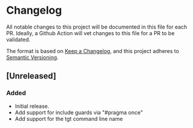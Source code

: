 # Changelog

All notable changes to this project will be documented in this file for each PR. 
Ideally, a Github Action will vet changes to this file for a PR to be validated.

The format is based on [Keep a Changelog](https://keepachangelog.com/en/1.0.0/),
and this project adheres to [Semantic Versioning](https://semver.org/spec/v2.0.0.html).

## [Unreleased]

### Added 
- Initial release.
- Add support for include guards via "#pragma once"
- Add support for the tgt command line name

